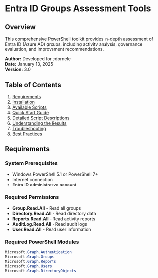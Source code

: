 # Entra ID Groups Assessment Tools

## Overview

This comprehensive PowerShell toolkit provides in-depth assessment of Entra ID (Azure AD) groups, including activity analysis, governance evaluation, and improvement recommendations.

**Author:** Developed for cdornele  
**Date:** January 13, 2025  
**Version:** 3.0

## Table of Contents

1. [Requirements](#requirements)
2. [Installation](#installation)
3. [Available Scripts](#available-scripts)
4. [Quick Start Guide](#quick-start-guide)
5. [Detailed Script Descriptions](#detailed-script-descriptions)
6. [Understanding the Results](#understanding-the-results)
7. [Troubleshooting](#troubleshooting)
8. [Best Practices](#best-practices)

## Requirements

### System Prerequisites
- Windows PowerShell 5.1 or PowerShell 7+
- Internet connection
- Entra ID administrative account

### Required Permissions
- **Group.Read.All** - Read all groups
- **Directory.Read.All** - Read directory data
- **Reports.Read.All** - Read activity reports
- **AuditLog.Read.All** - Read audit logs
- **User.Read.All** - Read user information

### Required PowerShell Modules
```powershell
Microsoft.Graph.Authentication
Microsoft.Graph.Groups
Microsoft.Graph.Reports
Microsoft.Graph.Users
Microsoft.Graph.DirectoryObjects